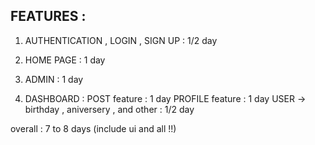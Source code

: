 ## FEATURES :

1. AUTHENTICATION , LOGIN , SIGN UP : 1/2 day

2. HOME PAGE : 1 day
3. ADMIN : 1 day
4. DASHBOARD :
   POST feature : 1 day
   PROFILE feature : 1 day
   USER -> birthday , aniversery , and other : 1/2 day

overall : 7 to 8 days (include ui and all !!)

